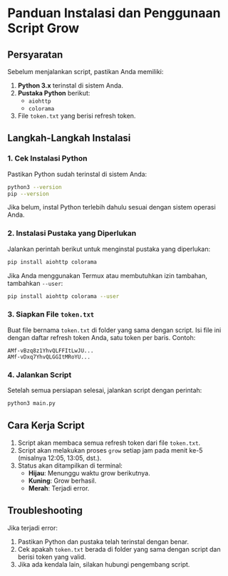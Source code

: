 # Panduan Instalasi dan Penggunaan Script Grow

## Persyaratan
Sebelum menjalankan script, pastikan Anda memiliki:

1. **Python 3.x** terinstal di sistem Anda. 
2. **Pustaka Python** berikut:
   - `aiohttp`
   - `colorama`
3. File `token.txt` yang berisi refresh token.

## Langkah-Langkah Instalasi

### 1. Cek Instalasi Python
Pastikan Python sudah terinstal di sistem Anda:
```bash
python3 --version
pip --version
```
Jika belum, instal Python terlebih dahulu sesuai dengan sistem operasi Anda.

### 2. Instalasi Pustaka yang Diperlukan
Jalankan perintah berikut untuk menginstal pustaka yang diperlukan:
```bash
pip install aiohttp colorama
```
Jika Anda menggunakan Termux atau membutuhkan izin tambahan, tambahkan `--user`:
```bash
pip install aiohttp colorama --user
```

### 3. Siapkan File `token.txt`
Buat file bernama `token.txt` di folder yang sama dengan script. Isi file ini dengan daftar refresh token Anda, satu token per baris. Contoh:
```
AMf-vBzq8z1YhvQLFFItLwJU...
AMf-vDxq7YhvQLGGItMRoYU...
```

### 4. Jalankan Script
Setelah semua persiapan selesai, jalankan script dengan perintah:
```bash
python3 main.py
```

## Cara Kerja Script
1. Script akan membaca semua refresh token dari file `token.txt`.
2. Script akan melakukan proses `grow` setiap jam pada menit ke-5 (misalnya 12:05, 13:05, dst.).
3. Status akan ditampilkan di terminal:
   - **Hijau**: Menunggu waktu grow berikutnya.
   - **Kuning**: Grow berhasil.
   - **Merah**: Terjadi error.

## Troubleshooting
Jika terjadi error:
1. Pastikan Python dan pustaka telah terinstal dengan benar.
2. Cek apakah `token.txt` berada di folder yang sama dengan script dan berisi token yang valid.
3. Jika ada kendala lain, silakan hubungi pengembang script.
